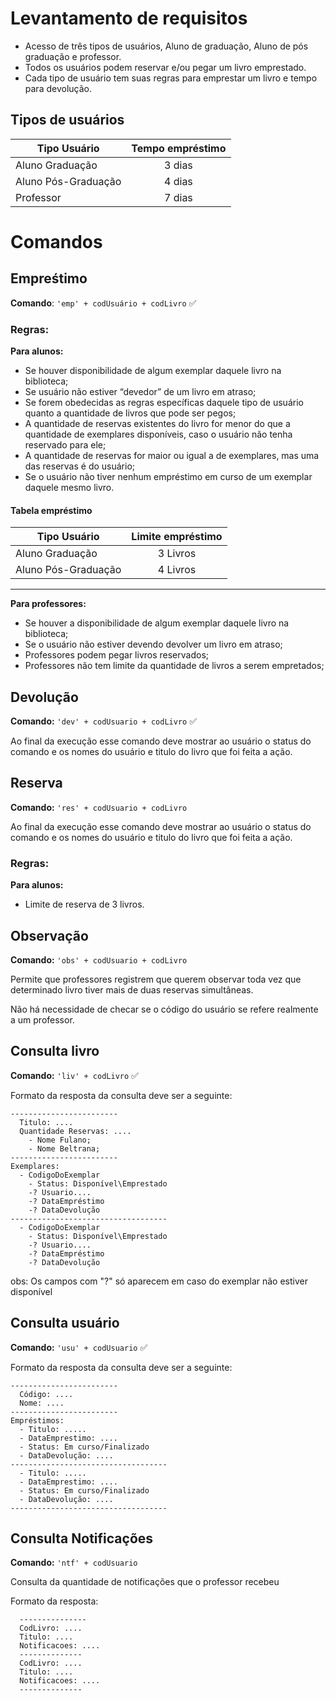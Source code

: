 # Levantamento de requisitos
- Acesso de três tipos de usuários, Aluno de graduação, Aluno de pós graduação e professor.
- Todos os usuários podem reservar e/ou pegar um livro emprestado.
- Cada tipo de usuário tem suas regras para emprestar um livro e tempo para devolução.

## Tipos de usuários

| Tipo Usuário        | Tempo empréstimo |
|---------------------|:----------------:|
| Aluno Graduação     |  3 dias          |
| Aluno Pós-Graduação |  4 dias          |
| Professor           |  7 dias          |


# Comandos

## Empreśtimo

**Comando**:  ```'emp' + codUsuário + codLivro``` :white_check_mark:

### Regras: 

**Para alunos:**
- Se houver disponibilidade de algum exemplar daquele livro na biblioteca;
- Se usuário não estiver “devedor” de um livro em atraso; 
- Se forem obedecidas as regras específicas daquele tipo de usuário quanto a quantidade de livros que pode ser pegos;
- A quantidade de reservas existentes do livro for menor do que a quantidade de exemplares disponíveis, caso o usuário não tenha reservado para ele;
- A quantidade de reservas for maior ou igual a de exemplares, mas uma das reservas é do usuário;
- Se o usuário não tiver nenhum empréstimo em curso de um exemplar daquele mesmo livro.

#### Tabela empréstimo
| Tipo Usuário        | Limite empréstimo|
|---------------------|:----------------:|
| Aluno Graduação     |  3 Livros        |
| Aluno Pós-Graduação |  4 Livros        |

--------------------------------------------------------
 
**Para professores:**
- Se houver a disponibilidade de algum exemplar daquele livro na biblioteca;
- Se o usuário não estiver devendo devolver um livro em atraso;
- Professores podem pegar livros reservados;
- Professores não tem limite da quantidade de livros a serem empretados;

## Devolução

**Comando:** ``` 'dev' + codUsuario + codLivro ``` :white_check_mark:

Ao final da execução esse comando deve mostrar ao usuário o status do comando e os nomes do usuário e titulo do livro que foi feita a ação.

## Reserva

**Comando:** ``` 'res' + codUsuario + codLivro ```

Ao final da execução esse comando deve mostrar ao usuário o status do comando e os nomes do usuário e titulo do livro que foi feita a ação.

### Regras:
**Para alunos:**
- Limite de reserva de 3 livros.

## Observação

**Comando:** ``` 'obs' + codUsuario + codLivro ```

Permite que professores registrem que querem observar toda vez que determinado livro tiver mais de duas reservas simultâneas.

Não há necessidade de checar se o código do usuário se refere realmente a um professor.

 
## Consulta livro

**Comando:** ``` 'liv' + codLivro ``` :white_check_mark:

Formato da resposta da consulta deve ser a seguinte:

``` 
------------------------
  Titulo: ....
  Quantidade Reservas: ....
    - Nome Fulano;
    - Nome Beltrana;
------------------------
Exemplares:
  - CodigoDoExemplar
    - Status: Disponível\Emprestado
    -? Usuario....
    -? DataEmpréstimo
    -? DataDevolução
-----------------------------------
  - CodigoDoExemplar
    - Status: Disponível\Emprestado
    -? Usuario....
    -? DataEmpréstimo
    -? DataDevolução
```


obs: Os campos com "?" só aparecem em caso do exemplar não estiver disponível


## Consulta usuário

**Comando:** ``` 'usu' + codUsuario ``` :white_check_mark:

Formato da resposta da consulta deve ser a seguinte:
``` 
------------------------
  Código: ....
  Nome: ....
------------------------
Empréstimos:
  - Titulo: .....
  - DataEmprestimo: ....
  - Status: Em curso/Finalizado
  - DataDevolução: ....
-----------------------------------
  - Titulo: .....
  - DataEmprestimo: ....
  - Status: Em curso/Finalizado
  - DataDevolução: ....
-----------------------------------
```

## Consulta Notificações

**Comando:** ``` 'ntf' + codUsuario ```

Consulta da quantidade de notificações que o professor recebeu

Formato da resposta:
```
  ---------------
  CodLivro: ....
  Titulo: ....
  Notificacoes: ....
  --------------
  CodLivro: ....
  Titulo: ....
  Notificacoes: ....
  --------------
```
